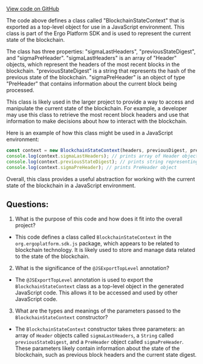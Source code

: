 [View code on GitHub](sigmastate-interpreterhttps://github.com/ScorexFoundation/sigmastate-interpreter/sdk/js/src/main/scala/org/ergoplatform/sdk/js/BlockchainStateContext.scala)

The code above defines a class called "BlockchainStateContext" that is exported as a top-level object for use in a JavaScript environment. This class is part of the Ergo Platform SDK and is used to represent the current state of the blockchain.

The class has three properties: "sigmaLastHeaders", "previousStateDigest", and "sigmaPreHeader". "sigmaLastHeaders" is an array of "Header" objects, which represent the headers of the most recent blocks in the blockchain. "previousStateDigest" is a string that represents the hash of the previous state of the blockchain. "sigmaPreHeader" is an object of type "PreHeader" that contains information about the current block being processed.

This class is likely used in the larger project to provide a way to access and manipulate the current state of the blockchain. For example, a developer may use this class to retrieve the most recent block headers and use that information to make decisions about how to interact with the blockchain. 

Here is an example of how this class might be used in a JavaScript environment:

```javascript
const context = new BlockchainStateContext(headers, previousDigest, preHeader);
console.log(context.sigmaLastHeaders); // prints array of Header objects
console.log(context.previousStateDigest); // prints string representing previous state hash
console.log(context.sigmaPreHeader); // prints PreHeader object
```

Overall, this class provides a useful abstraction for working with the current state of the blockchain in a JavaScript environment.
## Questions: 
 1. What is the purpose of this code and how does it fit into the overall project?
- This code defines a class called `BlockchainStateContext` in the `org.ergoplatform.sdk.js` package, which appears to be related to blockchain technology. It is likely used to store and manage data related to the state of the blockchain.

2. What is the significance of the `@JSExportTopLevel` annotation?
- The `@JSExportTopLevel` annotation is used to export the `BlockchainStateContext` class as a top-level object in the generated JavaScript code. This allows it to be accessed and used by other JavaScript code.

3. What are the types and meanings of the parameters passed to the `BlockchainStateContext` constructor?
- The `BlockchainStateContext` constructor takes three parameters: an array of `Header` objects called `sigmaLastHeaders`, a `String` called `previousStateDigest`, and a `PreHeader` object called `sigmaPreHeader`. These parameters likely contain information about the state of the blockchain, such as previous block headers and the current state digest.